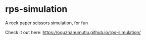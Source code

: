 # rps-simulation
A rock paper scissors simulation, for fun

Check it out here: https://oguzhanumutlu.github.io/rps-simulation/